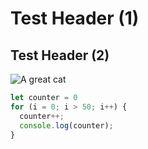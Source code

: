 # Test Header (1)
## Test Header (2)

![A great cat](https://github.com/Exp-Communicate-Using-Markdown-Cohort-1/series-communicate-using-markdown-itscae/assets/144738398/7fc952de-8db4-4668-8967-c3b04ca40612)

```js
let counter = 0
for (i = 0; i > 50; i++) {
  counter++;
  console.log(counter);
}
```

